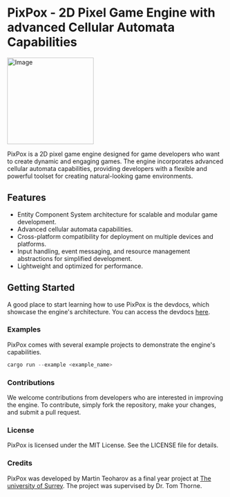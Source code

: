 # PixPox - 2D Pixel Game Engine with advanced Cellular Automata Capabilities

<img src="https://user-images.githubusercontent.com/43793073/226184478-050c80a2-c5d8-432e-bc5a-28d562017b72.png" alt="Image" width="200" height="200">



PixPox is a 2D pixel game engine designed for game developers who want to create dynamic and engaging games. The engine incorporates advanced cellular automata capabilities, providing developers with a flexible and powerful toolset for creating natural-looking game environments.

## Features
- Entity Component System architecture for scalable and modular game development.
- Advanced cellular automata capabilities.
- Cross-platform compatibility for deployment on multiple devices and platforms.
- Input handling, event messaging, and resource management abstractions for simplified development.
- Lightweight and optimized for performance.

## Getting Started

A good place to start learning how to use PixPox is the devdocs, which showcase the engine's architecture. You can access the devdocs [here](https://martinteoharov.github.io/pixpox-dev-docs/).

### Examples
PixPox comes with several example projects to demonstrate the engine's capabilities.

```rust
cargo run --example <example_name>
```

### Contributions
We welcome contributions from developers who are interested in improving the engine. To contribute, simply fork the repository, make your changes, and submit a pull request.

### License
PixPox is licensed under the MIT License. See the LICENSE file for details.

### Credits
PixPox was developed by Martin Teoharov as a final year project at [The university of Surrey](https://www.surrey.ac.uk/). The project was supervised by Dr. Tom Thorne.
